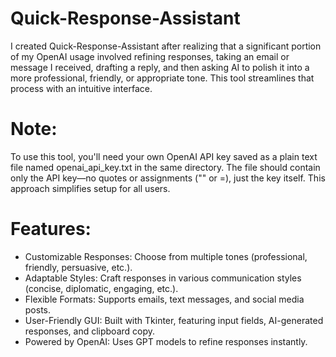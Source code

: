 # Quick-Response-Assistant
I created Quick-Response-Assistant after realizing that a significant portion of my OpenAI usage involved refining responses, taking an email or message I received, drafting a reply, and then asking AI to polish it into a more professional, friendly, or appropriate tone. This tool streamlines that process with an intuitive interface.

# Note:
To use this tool, you'll need your own OpenAI API key saved as a plain text file named openai_api_key.txt in the same directory. The file should contain only the API key—no quotes or assignments ("" or =), just the key itself. This approach simplifies setup for all users.

# Features:
* Customizable Responses: Choose from multiple tones (professional, friendly, persuasive, etc.).
* Adaptable Styles: Craft responses in various communication styles (concise, diplomatic, engaging, etc.).
* Flexible Formats: Supports emails, text messages, and social media posts.
* User-Friendly GUI: Built with Tkinter, featuring input fields, AI-generated responses, and clipboard copy.
* Powered by OpenAI: Uses GPT models to refine responses instantly. 
